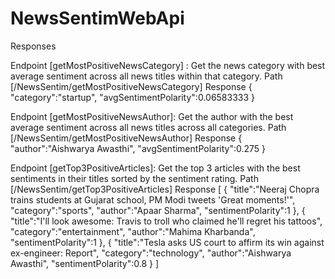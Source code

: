 # NewsSentimWebApi

Responses 

Endpoint [getMostPositiveNewsCategory] : Get the news category with best average sentiment across all news titles within that category.
Path [/NewsSentim/getMostPositiveNewsCategory]
Response 
{
   "category":"startup",
   "avgSentimentPolarity":0.06583333
}

Endpoint [getMostPositiveNewsAuthor]: Get the author with the best average sentiment across all news titles across all categories.
Path [/NewsSentim/getMostPositiveNewsAuthor]
Response 
{
   "author":"Aishwarya Awasthi",
   "avgSentimentPolarity":0.275
}

Endpoint [getTop3PositiveArticles]: Get the top 3 articles with the best sentiments in their titles sorted by the sentiment rating.
Path [/NewsSentim/getTop3PositiveArticles]
Response 
[
   {
      "title":"Neeraj Chopra trains students at Gujarat school, PM Modi tweets 'Great moments!'",
      "category":"sports",
      "author":"Apaar Sharma",
      "sentimentPolarity":1
   },
   {
      "title":"I'll look awesome: Travis to troll who claimed he'll regret his tattoos",
      "category":"entertainment",
      "author":"Mahima Kharbanda",
      "sentimentPolarity":1
   },
   {
      "title":"Tesla asks US court to affirm its win against ex-engineer: Report",
      "category":"technology",
      "author":"Aishwarya Awasthi",
      "sentimentPolarity":0.8
   }
]
